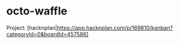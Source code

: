 # octo-waffle

Project: [hacknplan|https://app.hacknplan.com/p/169810/kanban?categoryId=0&boardId=457586]
